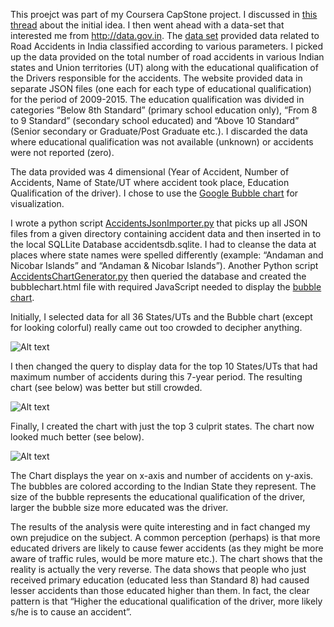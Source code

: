 This proejct was part of my Coursera CapStone project. I discussed in [this thread](https://www.coursera.org/learn/python-data-visualization/discussions/all/threads/pJouE2SSEeeoNBLy-QPjJA/replies/dNK5JpYBEeePthLOl8mzhA?page=4) about the initial idea. I then went ahead with a data-set that interested me from http://data.gov.in. The [data set](https://data.gov.in/catalog/road-accidents-india-classified-according-various-parameters) provided data related to Road Accidents in India classified according to various parameters. I picked up the data provided on the total number of road accidents in various Indian states and Union territories (UT) along with the educational qualification of the Drivers responsible for the accidents. The website provided data in separate JSON files (one each for each type of educational qualification) for the period of 2009-2015. The education qualification was divided in categories “Below 8th Standard” (primary school education only), “From 8 to 9 Standard” (secondary school educated) and “Above 10 Standard” (Senior secondary or Graduate/Post Graduate etc.). I discarded the data where educational qualification was not available (unknown) or accidents were not reported (zero).

The data provided was 4 dimensional (Year of Accident, Number of Accidents, Name of State/UT where accident took place, Education Qualification of the driver). I chose to use the [Google Bubble chart](https://developers.google.com/chart/interactive/docs/gallery/bubblechart) for visualization.

I wrote a python script [AccidentsJsonImporter.py](https://github.com/dchucks/coursera-python-course/blob/master/capstone/accidents-analysis/AccidentsJsonImporter.py) that picks up all JSON files from a given directory containing accident data and then inserted in to the local SQLLite Database accidentsdb.sqlite. I had to cleanse the data at places where state names were spelled differently (example: “Andaman and Nicobar Islands” and “Andaman & Nicobar Islands”). Another Python script [AccidentsChartGenerator.py](https://github.com/dchucks/coursera-python-course/blob/master/capstone/accidents-analysis/AccidentsChartGenerator.py) then queried the database and created the bubblechart.html file with required JavaScript needed to display the [bubble chart](https://github.com/dchucks/coursera-python-course/blob/master/capstone/accidents-analysis/bubblechart-top3-states.html).

Initially, I selected data for all 36 States/UTs and the Bubble chart (except for looking colorful) really came out too crowded to decipher anything.

![Alt text](https://github.com/dchucks/coursera-python-course/blob/master/capstone/accidents-analysis/bubblechart-all-states.JPG "Accident data for all Indian States/Union Territories - 2009 to 2015")

I then changed the query to display data for the top 10 States/UTs that had maximum number of accidents during this 7-year period. The resulting chart (see below) was better but still crowded.

![Alt text](https://github.com/dchucks/coursera-python-course/blob/master/capstone/accidents-analysis/bubblechart-top10-states.JPG "Accident data for top 10 Indian States/Union Territories - 2009 to 2015")

Finally, I created the chart with just the top 3 culprit states. The chart now looked much better (see below).

![Alt text](https://github.com/dchucks/coursera-python-course/blob/master/capstone/accidents-analysis/bubblechart-top3-states.JPG "Accident data for top 3 Indian States/Union Territories - 2009 to 2015")

The Chart displays the year on x-axis and number of accidents on y-axis. The bubbles are colored according to the Indian State they represent. The size of the bubble represents the educational qualification of the driver, larger the bubble size more educated was the driver.

The results of the analysis were quite interesting and in fact changed my own prejudice on the subject. A common perception (perhaps) is that more educated drivers are likely to cause fewer accidents (as they might be more aware of traffic rules, would be more mature etc.). The chart shows that the reality is actually the very reverse. The data shows that people who just received primary education (educated less than Standard 8) had caused lesser accidents than those educated higher than them. In fact, the clear pattern is that “Higher the educational qualification of the driver, more likely s/he is to cause an accident”.

